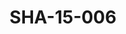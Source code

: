 ---
pid: SHA-15-006
title: SHA-15-006
language: ar
original_label: 
rights: شرحبيل احمد
location_of_original: شرحبيل احمد
photographer_or_studio: 
scanned_from: photograph 12.2 by 16.4
_date: '1962'
location: أثيوبيا، اديس ابابا
description: " شرحبيل احمد والفنانين السودانيين والاثيوبيين وموظفين من السفارة السوداني"
additional_notes: 
permission_display: 'yes'
on_server: 'no'
on_website: 'no'
permalink: /photopages/ar/SHA-15-006
layout: photo-page
---